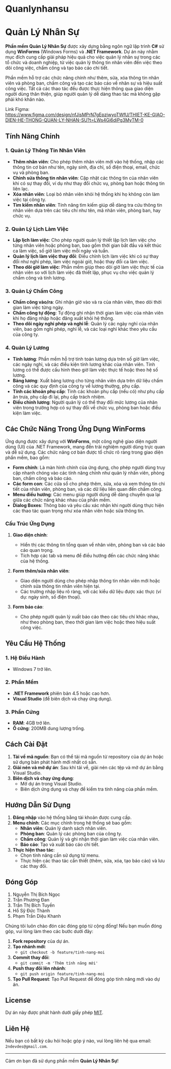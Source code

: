 # Quanlynhansu
# Quản Lý Nhân Sự

**Phần mềm Quản Lý Nhân Sự** được xây dựng bằng ngôn ngữ lập trình **C#** sử dụng **WinForms** (Windows Forms) và **.NET Framework**. Dự án này nhằm mục đích cung cấp giải pháp hiệu quả cho việc quản lý nhân sự trong các tổ chức và doanh nghiệp, từ việc quản lý thông tin nhân viên đến việc theo dõi công việc, chấm công và tạo báo cáo chi tiết.

Phần mềm hỗ trợ các chức năng chính như thêm, sửa, xóa thông tin nhân viên và phòng ban, chấm công và tạo các báo cáo về nhân sự và hiệu suất công việc. Tất cả các thao tác đều được thực hiện thông qua giao diện người dùng thân thiện, giúp người quản lý dễ dàng thao tác mà không gặp phải khó khăn nào.

Link Figma: https://www.figma.com/design/nfJisMPrN7gEpzjwyoTWfU/THIET-KE-GIAO-DIEN-HE-THONG-QUAN-LY-NHAN-SU?t=LWs4Gi6diPg3MyTM-0

## Tính Năng Chính

### 1. **Quản Lý Thông Tin Nhân Viên**
   - **Thêm nhân viên**: Cho phép thêm nhân viên mới vào hệ thống, nhập các thông tin cơ bản như tên, ngày sinh, địa chỉ, số điện thoại, email, chức vụ và phòng ban.
   - **Chỉnh sửa thông tin nhân viên**: Cập nhật các thông tin của nhân viên khi có sự thay đổi, ví dụ như thay đổi chức vụ, phòng ban hoặc thông tin liên lạc.
   - **Xóa nhân viên**: Loại bỏ nhân viên khỏi hệ thống khi họ không còn làm việc tại công ty.
   - **Tìm kiếm nhân viên**: Tính năng tìm kiếm giúp dễ dàng tra cứu thông tin nhân viên dựa trên các tiêu chí như tên, mã nhân viên, phòng ban, hay chức vụ.

### 2. **Quản Lý Lịch Làm Việc**
   - **Lập lịch làm việc**: Cho phép người quản lý thiết lập lịch làm việc cho từng nhân viên hoặc phòng ban, bao gồm thời gian bắt đầu và kết thúc ca làm việc, số giờ làm việc mỗi ngày và tuần.
   - **Quản lý lịch làm việc thay đổi**: Điều chỉnh lịch làm việc khi có sự thay đổi như nghỉ phép, làm việc ngoài giờ, hoặc thay đổi ca làm việc.
   - **Theo dõi giờ làm việc**: Phần mềm giúp theo dõi giờ làm việc thực tế của nhân viên so với lịch làm việc đã thiết lập, phục vụ cho việc quản lý chấm công và tính lương.

### 3. **Quản Lý Chấm Công**
   - **Chấm công vào/ra**: Ghi nhận giờ vào và ra của nhân viên, theo dõi thời gian làm việc từng ngày.
   - **Chấm công tự động**: Tự động ghi nhận thời gian làm việc của nhân viên khi họ đăng nhập hoặc đăng xuất khỏi hệ thống.
   - **Theo dõi ngày nghỉ phép và nghỉ lễ**: Quản lý các ngày nghỉ của nhân viên, bao gồm nghỉ phép, nghỉ lễ, và các loại nghỉ khác theo yêu cầu của công ty.

### 4. **Quản Lý Lương**
   - **Tính lương**: Phần mềm hỗ trợ tính toán lương dựa trên số giờ làm việc, các ngày nghỉ, và các điều kiện tính lương khác của nhân viên. Tính lương có thể được cấu hình theo giờ làm việc thực tế hoặc theo hệ số lương.
   - **Bảng lương**: Xuất bảng lương cho từng nhân viên dựa trên dữ liệu chấm công và các quy định của công ty về lương thưởng, phụ cấp.
   - **Tính các khoản phụ cấp**: Tính các khoản phụ cấp (nếu có) như phụ cấp ăn trưa, phụ cấp đi lại, phụ cấp trách nhiệm.
   - **Điều chỉnh lương**: Người quản lý có thể thay đổi mức lương của nhân viên trong trường hợp có sự thay đổi về chức vụ, phòng ban hoặc điều kiện làm việc.


## Các Chức Năng Trong Ứng Dụng WinForms

Ứng dụng được xây dựng với **WinForms**, một công nghệ giao diện người dùng (UI) của .NET Framework, mang đến trải nghiệm người dùng trực quan và dễ sử dụng. Các chức năng cơ bản được tổ chức rõ ràng trong giao diện phần mềm, bao gồm:

- **Form chính**: Là màn hình chính của ứng dụng, cho phép người dùng truy cập nhanh chóng vào các tính năng chính như quản lý nhân viên, phòng ban, chấm công và báo cáo.
- **Các form con**: Các cửa sổ cho phép thêm, sửa, xóa và xem thông tin chi tiết của nhân viên, phòng ban, và các dữ liệu liên quan đến chấm công.
- **Menu điều hướng**: Các menu giúp người dùng dễ dàng chuyển qua lại giữa các chức năng khác nhau của phần mềm.
- **Dialog Boxes**: Thông báo và yêu cầu xác nhận khi người dùng thực hiện các thao tác quan trọng như xóa nhân viên hoặc sửa thông tin.

### Cấu Trúc Ứng Dụng

1. **Giao diện chính**:
   - Hiển thị các thông tin tổng quan về nhân viên, phòng ban và các báo cáo quan trọng.
   - Tích hợp các tab và menu để điều hướng đến các chức năng khác của hệ thống.

2. **Form thêm/sửa nhân viên**:
   - Giao diện người dùng cho phép nhập thông tin nhân viên mới hoặc chỉnh sửa thông tin nhân viên hiện tại.
   - Các trường nhập liệu rõ ràng, với các kiểu dữ liệu được xác thực (ví dụ: ngày sinh, số điện thoại).

3. **Form báo cáo**:
   - Cho phép người quản lý xuất báo cáo theo các tiêu chí khác nhau, như theo phòng ban, theo thời gian làm việc hoặc theo hiệu suất công việc.

## Yêu Cầu Hệ Thống

### 1. **Hệ Điều Hành**
   - Windows 7 trở lên.

### 2. **Phần Mềm**
   - **.NET Framework** phiên bản 4.5 hoặc cao hơn.
   - **Visual Studio** (để biên dịch và chạy ứng dụng).

### 3. **Phần Cứng**
   - **RAM**: 4GB trở lên.
   - **Ổ cứng**: 200MB dung lượng trống.

## Cách Cài Đặt

1. **Tải về mã nguồn**: Bạn có thể tải mã nguồn từ repository của dự án hoặc sử dụng bản phát hành mới nhất có sẵn.
2. **Giải nén và mở dự án**: Sau khi tải về, giải nén các tệp và mở dự án bằng Visual Studio.
3. **Biên dịch và chạy ứng dụng**:
   - Mở dự án trong Visual Studio.
   - Biên dịch ứng dụng và chạy để kiểm tra tính năng của phần mềm.

## Hướng Dẫn Sử Dụng

1. **Đăng nhập** vào hệ thống bằng tài khoản được cung cấp.
2. **Menu chính**: Các mục chính trong hệ thống sẽ bao gồm:
   - **Nhân viên**: Quản lý danh sách nhân viên.
   - **Phòng ban**: Quản lý các phòng ban của công ty.
   - **Chấm công**: Quản lý và ghi nhận thời gian làm việc của nhân viên.
   - **Báo cáo**: Tạo và xuất báo cáo chi tiết.
3. **Thực hiện thao tác**:
   - Chọn tính năng cần sử dụng từ menu.
   - Thực hiện các thao tác cần thiết (thêm, sửa, xóa, tạo báo cáo) và lưu các thay đổi.

## Đóng Góp
1. Nguyễn Thị Bích Ngọc
2. Trần Phương Đan
3. Trần Thị Bích Tuyền
4. Hồ Sỹ Đức Thành
5. Phạm Trần Diệu Khanh


Chúng tôi luôn chào đón các đóng góp từ cộng đồng! Nếu bạn muốn đóng góp, vui lòng làm theo các bước dưới đây:

1. **Fork repository** của dự án.
2. **Tạo nhánh mới**: 
   - `git checkout -b feature/tinh-nang-moi`
3. **Commit thay đổi**: 
   - `git commit -m 'Thêm tính năng mới'`
4. **Push thay đổi lên nhánh**: 
   - `git push origin feature/tinh-nang-moi`
5. **Tạo Pull Request**: Tạo Pull Request để đóng góp tính năng mới vào dự án.

## License

Dự án này được phát hành dưới giấy phép [MIT](LICENSE).

## Liên Hệ

Nếu bạn có bất kỳ câu hỏi hoặc góp ý nào, vui lòng liên hệ qua email: `2ndevdes@gmail.com`.

---

Cảm ơn bạn đã sử dụng phần mềm **Quản Lý Nhân Sự**!
